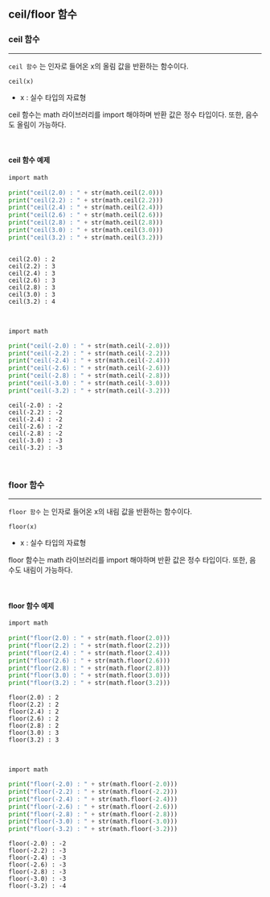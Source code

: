 
## ceil/floor 함수

### ceil 함수
---

`ceil 함수` 는 인자로 들어온 x의 올림 값을 반환하는 함수이다.

```text
ceil(x)
```

- x : 실수 타입의 자료형

ceil 함수는 math 라이브러리를 import 해야하며 반환 값은 정수 타입이다. 또한, 음수도 올림이 가능하다.

<br>

#### ceil 함수 예제

```python
import math
 
print("ceil(2.0) : " + str(math.ceil(2.0)))
print("ceil(2.2) : " + str(math.ceil(2.2)))
print("ceil(2.4) : " + str(math.ceil(2.4)))
print("ceil(2.6) : " + str(math.ceil(2.6)))
print("ceil(2.8) : " + str(math.ceil(2.8)))
print("ceil(3.0) : " + str(math.ceil(3.0)))
print("ceil(3.2) : " + str(math.ceil(3.2)))
```
```text

ceil(2.0) : 2
ceil(2.2) : 3
ceil(2.4) : 3
ceil(2.6) : 3
ceil(2.8) : 3
ceil(3.0) : 3
ceil(3.2) : 4
```

<br>

```python
import math

print("ceil(-2.0) : " + str(math.ceil(-2.0)))
print("ceil(-2.2) : " + str(math.ceil(-2.2)))
print("ceil(-2.4) : " + str(math.ceil(-2.4)))
print("ceil(-2.6) : " + str(math.ceil(-2.6)))
print("ceil(-2.8) : " + str(math.ceil(-2.8)))
print("ceil(-3.0) : " + str(math.ceil(-3.0)))
print("ceil(-3.2) : " + str(math.ceil(-3.2)))
```
```text
ceil(-2.0) : -2
ceil(-2.2) : -2
ceil(-2.4) : -2
ceil(-2.6) : -2
ceil(-2.8) : -2
ceil(-3.0) : -3
ceil(-3.2) : -3
```


<br>

### floor 함수
---

`floor 함수` 는 인자로 들어온 x의 내림 값을 반환하는 함수이다.

```text
floor(x)
```

- x : 실수 타입의 자료형

floor 함수는 math 라이브러리를 import 해야하며 반환 값은 정수 타입이다. 또한, 음수도 내림이 가능하다.

<br>

#### floor 함수 예제


```python
import math
 
print("floor(2.0) : " + str(math.floor(2.0)))
print("floor(2.2) : " + str(math.floor(2.2)))
print("floor(2.4) : " + str(math.floor(2.4)))
print("floor(2.6) : " + str(math.floor(2.6)))
print("floor(2.8) : " + str(math.floor(2.8)))
print("floor(3.0) : " + str(math.floor(3.0)))
print("floor(3.2) : " + str(math.floor(3.2)))
```
```text
floor(2.0) : 2
floor(2.2) : 2
floor(2.4) : 2
floor(2.6) : 2
floor(2.8) : 2
floor(3.0) : 3
floor(3.2) : 3
```

<br>

```python
import math

print("floor(-2.0) : " + str(math.floor(-2.0)))
print("floor(-2.2) : " + str(math.floor(-2.2)))
print("floor(-2.4) : " + str(math.floor(-2.4)))
print("floor(-2.6) : " + str(math.floor(-2.6)))
print("floor(-2.8) : " + str(math.floor(-2.8)))
print("floor(-3.0) : " + str(math.floor(-3.0)))
print("floor(-3.2) : " + str(math.floor(-3.2)))
```
```text
floor(-2.0) : -2
floor(-2.2) : -3
floor(-2.4) : -3
floor(-2.6) : -3
floor(-2.8) : -3
floor(-3.0) : -3
floor(-3.2) : -4
```
